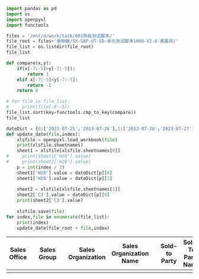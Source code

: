 ```python
import pandas as pd
import os
import openpyxl
import functools

files = '/mnt/d/work/task/001所有测试脚本/'
file_root = files+'谢晓敏/SX-SAP-UT-SD-单元测试脚本1060-V2.0-黄晨洪/'
file_list = os.listdir(file_root)
file_list

def compare(x,y):
    if(x[-7:-5]>y[-7:-5]):
        return 1
    elif x[-7:-5]<y[-7:-5]:
        return -1
    return 0

# for file in file_list:
#     print(file[-8:-5])
file_list.sort(key=functools.cmp_to_key(compare))
file_list

dateDict = {0:['2023-07-25','2023-07-26'],1:['2023-07-26','2023-07-27'],2:['2023-07-27','2023-07-28'],3:['2023-07-28','2023-07-28']}
def update_date(file,index):
    xlsfile = openpyxl.load_workbook(file)
    print(xlsfile.sheetnames)
    sheet1 = xlsfile[xlsfile.sheetnames[0]]
#     print(sheet1['H28'].value)
#     print(sheet1['H29'].value)
    p = int(index / 3)
    sheet1['H28'].value = dateDict[p][0]
    sheet1['H29'].value = dateDict[p][1]
    
    sheet2 = xlsfile[xlsfile.sheetnames[1]]
    sheet2['C3'].value = dateDict[p][0]
    print(sheet2['C3'].value)
    
    xlsfile.save(file)
for index,file in enumerate(file_list):
    print(index)
    update_date(file_root + file,index)
```





| Sales  Office |      | Sales Group |      | Sales  Organization | Sales  Organization Name |      | Sold-to Party | Sold-To Party  Name | Material number | Material  Description | Contact | Sales  Document     / Order | Sales Document  Type     / | Sales Document  Item | Order  Quantity(Item) | Sales Unit(     canister/cv) |      | Document  Currency     / Doc. Currency | Confirmed  Quantity | Billing Document     / Bill. Doc. | Billing Type | Created By | User Name | Stock | Created On |      |      | Overall Status |
| ------------- | ---- | ----------- | ---- | ------------------- | ------------------------ | ---- | ------------- | ------------------- | --------------- | --------------------- | ------- | --------------------------- | -------------------------- | -------------------- | --------------------- | ---------------------------- | ---- | -------------------------------------- | ------------------- | --------------------------------- | ------------ | ---------- | --------- | ----- | ---------- | ---- | ---- | -------------- |
|               |      |             |      |                     |                          |      |               |                     |                 |                       |         |                             |                            |                      |                       |                              |      |                                        |                     |                                   |              |            |           |       |            |      |      |                |
